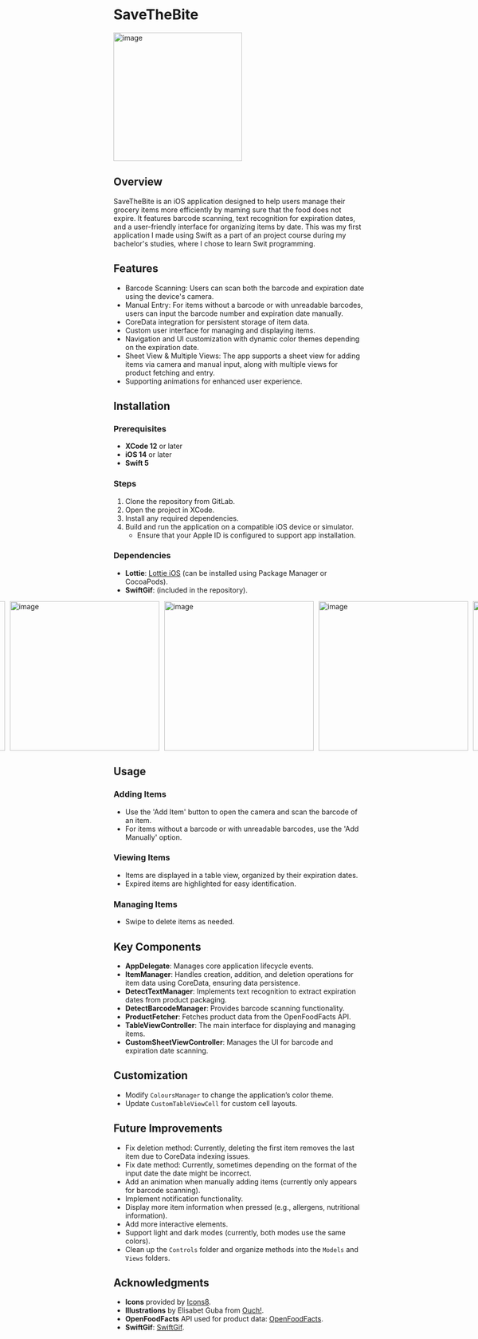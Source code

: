 # SaveTheBite

<img width="258" alt="image" src="https://github.com/user-attachments/assets/5acfe8db-a2ab-42bb-b577-d1d3a5390e64">


## Overview
SaveTheBite is an iOS application designed to help users manage their grocery items more efficiently by maming sure that the food does not expire. It features barcode scanning, text recognition for expiration dates, and a user-friendly interface for organizing items by date. This was my first application I made using Swift as a part of an project course during my bachelor's studies, where I chose to learn Swit programming.

## Features
- Barcode Scanning: Users can scan both the barcode and expiration date using the device's camera.
- Manual Entry: For items without a barcode or with unreadable barcodes, users can input the barcode number and expiration date manually.
- CoreData integration for persistent storage of item data.
- Custom user interface for managing and displaying items.
- Navigation and UI customization with dynamic color themes depending on the expiration date.
- Sheet View & Multiple Views: The app supports a sheet view for adding items via camera and manual input, along with multiple views for product fetching and entry.
- Supporting animations for enhanced user experience.

## Installation

### Prerequisites
- **XCode 12** or later
- **iOS 14** or later
- **Swift 5**

### Steps
1. Clone the repository from GitLab.
2. Open the project in XCode.
3. Install any required dependencies.
4. Build and run the application on a compatible iOS device or simulator.
   - Ensure that your Apple ID is configured to support app installation.

### Dependencies
- **Lottie**: [Lottie iOS](https://github.com/airbnb/lottie-ios) (can be installed using Package Manager or CocoaPods).
- **SwiftGif**: (included in the repository).

<div style="display: flex; justify-content: center; gap: 10px;">
    <img width="300" alt="image" src="https://github.com/user-attachments/assets/7df2be06-1640-4600-b52c-584a828a4aea">
    <img width="300" alt="image" src="https://github.com/user-attachments/assets/87cd4e17-4972-4a0d-84ef-b93fc1d0bd2f">
    <img width="300" alt="image" src="https://github.com/user-attachments/assets/085cfb02-e50e-445b-8db9-44b824b33de4">
    <img width="300" alt="image" src="https://github.com/user-attachments/assets/71a0d983-9ea6-45fb-b508-c078763d3497">
    <img width="300" alt="image" src="https://github.com/user-attachments/assets/0874cc03-7ee0-42a4-bedc-4a3d880416cc">
</div>





## Usage

### Adding Items
- Use the 'Add Item' button to open the camera and scan the barcode of an item.
- For items without a barcode or with unreadable barcodes, use the 'Add Manually' option.

### Viewing Items
- Items are displayed in a table view, organized by their expiration dates.
- Expired items are highlighted for easy identification.

### Managing Items
- Swipe to delete items as needed.

## Key Components
- **AppDelegate**: Manages core application lifecycle events.
- **ItemManager**: Handles creation, addition, and deletion operations for item data using CoreData, ensuring data persistence.
- **DetectTextManager**: Implements text recognition to extract expiration dates from product packaging.
- **DetectBarcodeManager**: Provides barcode scanning functionality.
- **ProductFetcher**: Fetches product data from the OpenFoodFacts API.
- **TableViewController**: The main interface for displaying and managing items.
- **CustomSheetViewController**: Manages the UI for barcode and expiration date scanning.

## Customization
- Modify `ColoursManager` to change the application’s color theme.
- Update `CustomTableViewCell` for custom cell layouts.

## Future Improvements
- Fix deletion method: Currently, deleting the first item removes the last item due to CoreData indexing issues.
- Fix date method: Currently, sometimes depending on the format of the input date the date might be incorrect.
- Add an animation when manually adding items (currently only appears for barcode scanning).
- Implement notification functionality.
- Display more item information when pressed (e.g., allergens, nutritional information).
- Add more interactive elements.
- Support light and dark modes (currently, both modes use the same colors).
- Clean up the `Controls` folder and organize methods into the `Models` and `Views` folders.

## Acknowledgments
- **Icons** provided by [Icons8](https://icons8.com/icons/set/checkmark--animated).
- **Illustrations** by Elisabet Guba from [Ouch!](https://icons8.com/illustrations/illustration/techny-shopping-basket-full-of-groceries--animated).
- **OpenFoodFacts** API used for product data: [OpenFoodFacts](https://world.openfoodfacts.org).
- **SwiftGif**: [SwiftGif](https://github.com/swiftgif/SwiftGif/blob/master/SwiftGifCommon/UIImage%2BGif.swift).
